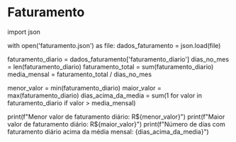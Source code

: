 # Faturamento
import json

with open('faturamento.json') as file:
    dados_faturamento = json.load(file)

faturamento_diario = dados_faturamento['faturamento_diario']
dias_no_mes = len(faturamento_diario)
faturamento_total = sum(faturamento_diario)
media_mensal = faturamento_total / dias_no_mes

menor_valor = min(faturamento_diario)
maior_valor = max(faturamento_diario)
dias_acima_da_media = sum(1 for valor in faturamento_diario if valor > media_mensal)

print(f"Menor valor de faturamento diário: R${menor_valor}")
print(f"Maior valor de faturamento diário: R${maior_valor}")
print(f"Número de dias com faturamento diário acima da média mensal: {dias_acima_da_media}")
